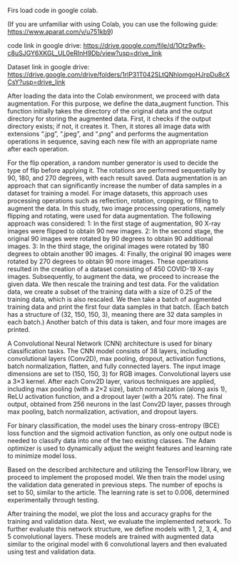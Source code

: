 Firs load code in google colab.

(If you are unfamiliar with using Colab, you can use the following guide:
https://www.aparat.com/v/u751kb9)

code link in google drive:
https://drive.google.com/file/d/1Otz9wfk-c8uSJGY6XKGL_UL0eRInH9Db/view?usp=drive_link

Dataset link in google drive:
https://drive.google.com/drive/folders/1rlP31T042SLtQNhlomgoHJrpDu8cXCsY?usp=drive_link

After loading the data into the Colab environment, we proceed with data augmentation. For this purpose, we define the data_augment function. This function initially takes the directory of the original data and the output directory for storing the augmented data. First, it checks if the output directory exists; if not, it creates it. Then, it stores all image data with extensions “.jpg”, “.jpeg”, and “.png” and performs the augmentation operations in sequence, saving each new file with an appropriate name after each operation.

For the flip operation, a random number generator is used to decide the type of flip before applying it. The rotations are performed sequentially by 90, 180, and 270 degrees, with each result saved.
Data augmentation is an approach that can significantly increase the number of data samples in a dataset for training a model. For image datasets, this approach uses processing operations such as reflection, rotation, cropping, or filling to augment the data. In this study, two image processing operations, namely flipping and rotating, were used for data augmentation. The following approach was considered:
	1: In the first stage of augmentation, 90 X-ray images were flipped to obtain 90 new images.
	2: In the second stage, the original 90 images were rotated by 90 degrees to obtain 90 additional images.
	3: In the third stage, the original images were rotated by 180 degrees to obtain another 90 images.
	4: Finally, the original 90 images were rotated by 270 degrees to obtain 90 more images.
These operations resulted in the creation of a dataset consisting of 450 COVID-19 X-ray images. Subsequently, to augment the data, we proceed to increase the given data.
We then rescale the training and test data. For the validation data, we create a subset of the training data with a size of 0.25 of the training data, which is also rescaled. We then take a batch of augmented training data and print the first four data samples in that batch. (Each batch has a structure of (32, 150, 150, 3), meaning there are 32 data samples in each batch.) Another batch of this data is taken, and four more images are printed.

A Convolutional Neural Network (CNN) architecture is used for binary classification tasks. The CNN model consists of 38 layers, including convolutional layers (Conv2D), max pooling, dropout, activation functions, batch normalization, flatten, and fully connected layers. The input image dimensions are set to (150, 150, 3) for RGB images. Convolutional layers use a 3×3 kernel. After each Conv2D layer, various techniques are applied, including max pooling (with a 2×2 size), batch normalization (along axis 1), ReLU activation function, and a dropout layer (with a 20% rate). The final output, obtained from 256 neurons in the last Conv2D layer, passes through max pooling, batch normalization, activation, and dropout layers.

For binary classification, the model uses the binary cross-entropy (BCE) loss function and the sigmoid activation function, as only one output node is needed to classify data into one of the two existing classes. The Adam optimizer is used to dynamically adjust the weight features and learning rate to minimize model loss.

Based on the described architecture and utilizing the TensorFlow library, we proceed to implement the proposed model. We then train the model using the validation data generated in previous steps. The number of epochs is set to 50, similar to the article. The learning rate is set to 0.006, determined experimentally through testing.

After training the model, we plot the loss and accuracy graphs for the training and validation data. Next, we evaluate the implemented network. To further evaluate this network structure, we define models with 1, 2, 3, 4, and 5 convolutional layers. These models are trained with augmented data similar to the original model with 6 convolutional layers and then evaluated using test and validation data.
